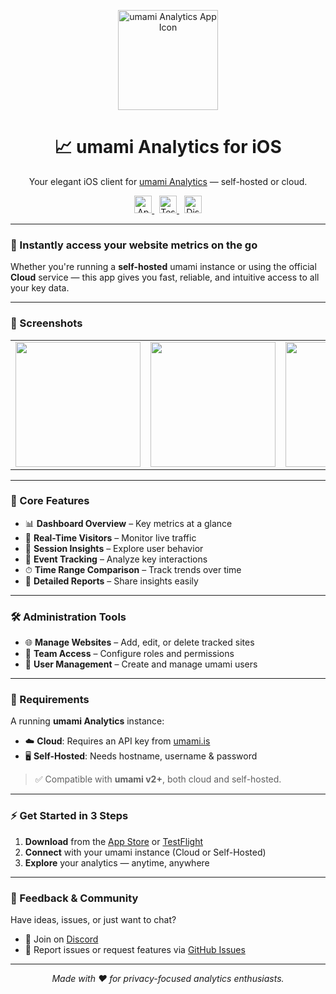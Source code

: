 <p align="center">
  <img src="https://is1-ssl.mzstatic.com/image/thumb/Purple221/v4/51/72/07/51720712-931b-117a-9611-08d25a838b3b/AppIcon-0-0-1x_U007ephone-0-1-0-85-220.png/460x0w.webp" width="160" alt="umami Analytics App Icon" />
</p>

<h1 align="center">📈 umami Analytics for iOS</h1>
<p align="center">
  Your elegant iOS client for <a href="https://umami.is" target="_blank">umami Analytics</a> — self-hosted or cloud.
</p>

<p align="center">
  <a href="https://apps.apple.com/app/apple-store/id6475239611?pt=118179829&ct=Github&mt=8">
      <img src="https://img.shields.io/badge/App%20Store-Download-yellow?style=for-the-badge&logo=apple&logoColor=white" alt="App Store Download" height="28" />
    <!-- <img src="https://github.com/user-attachments/assets/6b731cd7-e81c-4ce4-9257-7f4dab62cec5" alt="Download on the App Store" height="35" /> -->
  </a>
  &nbsp;
  <a href="https://testflight.apple.com/join/AYfPX1Ut">
    <img src="https://img.shields.io/badge/TestFlight-Beta-orange?style=for-the-badge&logo=apple" alt="TestFlight Beta" height="28" />
  </a>
  &nbsp;
  <a href="https://discord.com/users/1309858624851546242">
      <img src="https://img.shields.io/badge/Discord-Join-blue?style=for-the-badge&logo=discord&logoColor=white" alt="Discord join" height="28" />
  </a>
</p>

---

### 🚀 Instantly access your website metrics on the go

Whether you're running a **self-hosted** umami instance or using the official **Cloud** service — this app gives you fast, reliable, and intuitive access to all your key data.

---

### 📸 Screenshots

<table align="center">
  <tr>
    <td><img src="https://is1-ssl.mzstatic.com/image/thumb/PurpleSource211/v4/61/ae/b5/61aeb56f-1087-dff1-a18c-1e2f62dac468/1.png/460x0w.webp" width="200" /></td>
    <td><img src="https://is1-ssl.mzstatic.com/image/thumb/PurpleSource211/v4/ed/29/f3/ed29f33b-c98d-5763-bf3a-4238057c7419/2.png/460x0w.webp" width="200" /></td>
    <td><img src="https://is1-ssl.mzstatic.com/image/thumb/PurpleSource211/v4/5f/1c/47/5f1c4734-1d5f-71a6-a5ea-68d1b17a6133/3.png/460x0w.webp" width="200" /></td>
    <td><img src="https://is1-ssl.mzstatic.com/image/thumb/PurpleSource221/v4/d4/fa/39/d4fa3941-e765-35eb-8375-b3b2d16e9d98/4.png/460x0w.webp" width="200" /></td>
  </tr>
</table>

---

### 🌟 Core Features

- 📊 **Dashboard Overview** – Key metrics at a glance
- 👀 **Real-Time Visitors** – Monitor live traffic
- 🧭 **Session Insights** – Explore user behavior
- 🎯 **Event Tracking** – Analyze key interactions
- ⏱ **Time Range Comparison** – Track trends over time
- 📄 **Detailed Reports** – Share insights easily

---

### 🛠 Administration Tools

- 🌐 **Manage Websites** – Add, edit, or delete tracked sites
- 👥 **Team Access** – Configure roles and permissions
- 🛂 **User Management** – Create and manage umami users

---

### 📌 Requirements

A running **umami Analytics** instance:

- ☁️ **Cloud**: Requires an API key from [umami.is](https://umami.is)
- 🖥 **Self-Hosted**: Needs hostname, username & password

> ✅ Compatible with **umami v2+**, both cloud and self-hosted.

---

### ⚡️ Get Started in 3 Steps

1. **Download** from the [App Store](https://apps.apple.com/app/apple-store/id6475239611?pt=118179829&ct=Github&mt=8) or [TestFlight](https://testflight.apple.com/join/AYfPX1Ut)
2. **Connect** with your umami instance (Cloud or Self-Hosted)
3. **Explore** your analytics — anytime, anywhere

---

### 💬 Feedback & Community

Have ideas, issues, or just want to chat?

- 💬 Join on [Discord](https://discord.com/users/1309858624851546242)
- 🐞 Report issues or request features via [GitHub Issues](../../issues)

---

<p align="center">
  <em>Made with ❤️ for privacy-focused analytics enthusiasts.</em>
</p>
